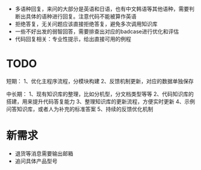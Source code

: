 - 多语种回复，来问的大部分是英语和日语，也有中文韩语等其他语种，需要判断出具体的语种进行回复。注意代码不能被算作英语
- 拒绝答复，无关问题应该直接拒绝答复，避免多次调用知识库
- 一些不好出发的弱智回答，需要排查出对应的badcase进行优化和评估
- 代码回复相关：专业性提示，给出直接可用的例程




# TODO
短期：
1、优化主程序流程，分模块构建
2、反馈机制更新，对应的数据单独保存

中长期：
1、现有知识库的整理，比如分机型，分文档类型等等
2、代码知识库的搭建，用来提升代码答复能力
3、整理知识库的更新流程，方便实时更新
4、示例问答知识库，或者人为补充的标准答案
5、持续的反馈优化机制


# 新需求
- 退货等消息需要输出邮箱
- 追问具体产品型号